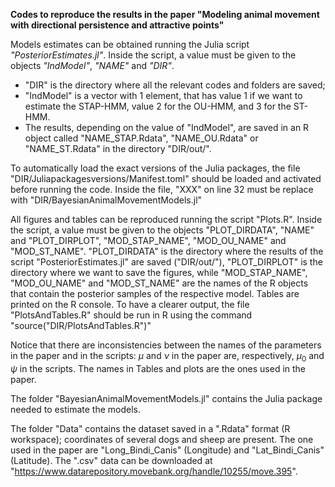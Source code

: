 **Codes to reproduce the results in the paper "Modeling animal movement with directional persistence and attractive points"**

Models estimates can be obtained running the Julia script *"PosteriorEstimates.jl"*. Inside the script, a value must be given to the objects *"IndModel"*, *"NAME"* and *"DIR"*.

 
 * "DIR" is the directory where all the relevant codes and folders are saved; 
 * "IndModel" is a vector with 1 element, that has value 1 if we want to estimate the STAP-HMM, value 2 for the OU-HMM, and 3 for the ST-HMM. 
 * The results, depending on the value of "IndModel", are saved in an R object called "NAME_STAP.Rdata", "NAME_OU.Rdata" or "NAME_ST.Rdata" in the directory "DIR/out/".
 
To automatically load the exact versions of the Julia packages, the file "DIR/Juliapackagesversions/Manifest.toml" should be loaded and activated before running the code. Inside the file, "XXX"  on line 32 must be replace with "DIR/BayesianAnimalMovementModels.jl"

All figures and tables can be reproduced running the script "Plots.R". Inside the script, a value must be given to the objects "PLOT_DIRDATA", "NAME" and "PLOT_DIRPLOT", "MOD_STAP_NAME", "MOD_OU_NAME" and "MOD_ST_NAME". "PLOT_DIRDATA" is the directory where the results of the script "PosteriorEstimates.jl" are saved ("DIR/out/"), "PLOT_DIRPLOT" is the directory where we want to save the figures,  while "MOD_STAP_NAME", "MOD_OU_NAME" and "MOD_ST_NAME" are the names of the R objects that contain the posterior samples of the respective model.
Tables are printed on the R console. To have a clearer output, the file "PlotsAndTables.R" should be run in R using the command "source("DIR/PlotsAndTables.R")"

Notice that there are inconsistencies between the names of the parameters in the paper and in the scripts: $\mu$ and $\nu$ in the paper are, respectively, $\mu_0$ and $\psi$ in the scripts. The names in Tables and plots are the ones used in the paper.

The folder "BayesianAnimalMovementModels.jl" contains the Julia package needed to estimate the models.

The folder "Data" contains the dataset saved in a ".Rdata" format (R workspace); coordinates of several dogs and sheep are present.
The one used in the paper are "Long_Bindi_Canis" (Longitude) and  "Lat_Bindi_Canis" (Latitude).
The ".csv" data can be downloaded at "https://www.datarepository.movebank.org/handle/10255/move.395".
